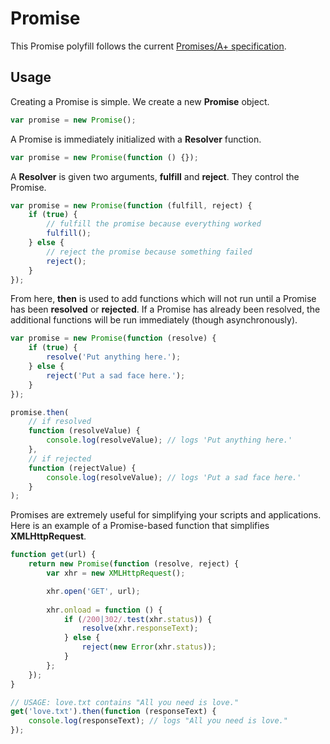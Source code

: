 # Promise

This Promise polyfill follows the current [Promises/A+ specification](https://github.com/promises-aplus/promises-spec).

## Usage

Creating a Promise is simple. We create a new **Promise** object.

```javascript
var promise = new Promise();
```

A Promise is immediately initialized with a **Resolver** function.

```javascript
var promise = new Promise(function () {});
```

A **Resolver** is given two arguments, **fulfill** and **reject**. They control the Promise.

```javascript
var promise = new Promise(function (fulfill, reject) {
	if (true) {
		// fulfill the promise because everything worked
		fulfill();
	} else {
		// reject the promise because something failed
		reject();
	}
});
```

From here, **then** is used to add functions which will not run until a Promise has been **resolved** or **rejected**. If a Promise has already been resolved, the additional functions will be run immediately (though asynchronously).

```javascript
var promise = new Promise(function (resolve) {
	if (true) {
		resolve('Put anything here.');
	} else {
		reject('Put a sad face here.');
	}
});

promise.then(
	// if resolved
	function (resolveValue) {
		console.log(resolveValue); // logs 'Put anything here.'
	},
	// if rejected
	function (rejectValue) {
		console.log(resolveValue); // logs 'Put a sad face here.'
	}
);
```

Promises are extremely useful for simplifying your scripts and applications. Here is an example of a Promise-based function that simplifies **XMLHttpRequest**.

```javascript
function get(url) {
	return new Promise(function (resolve, reject) {
		var xhr = new XMLHttpRequest();

		xhr.open('GET', url);
	
		xhr.onload = function () {
			if (/200|302/.test(xhr.status)) {
				resolve(xhr.responseText);
			} else {
				reject(new Error(xhr.status));
			}
		};
	});
}

// USAGE: love.txt contains "All you need is love."
get('love.txt').then(function (responseText) {
	console.log(responseText); // logs "All you need is love."
});
```
